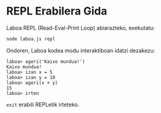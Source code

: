 # REPL Erabilera Gida

Laboa REPL (Read-Eval-Print Loop) abiarazteko, exekutatu:

```bash
node laboa.js repl
```

Ondoren, Laboa kodea modu interaktiboan idatzi dezakezu:

```
laboa> ageri('Kaixo mundua!')
Kaixo mundua!
laboa> izan x = 5
laboa> izan y = 10
laboa> ageri(x + y)
15
laboa> irten
```

`exit` erabili REPLetik irteteko.
